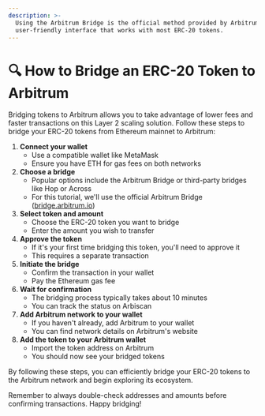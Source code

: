 ```yaml
---
description: >-
  Using the Arbitrum Bridge is the official method provided by Arbitrum. It's a
  user-friendly interface that works with most ERC-20 tokens.
---
```


# 🔍 How to Bridge an ERC-20 Token to Arbitrum

Bridging tokens to Arbitrum allows you to take advantage of lower fees and faster transactions on this Layer 2 scaling solution. Follow these steps to bridge your ERC-20 tokens from Ethereum mainnet to Arbitrum:

1. **Connect your wallet**
   * Use a compatible wallet like MetaMask
   * Ensure you have ETH for gas fees on both networks
2. **Choose a bridge**
   * Popular options include the Arbitrum Bridge or third-party bridges like Hop or Across
   * For this tutorial, we'll use the official Arbitrum Bridge ([bridge.arbitrum.io](https://bridge.arbitrum.io/))
3. **Select token and amount**
   * Choose the ERC-20 token you want to bridge
   * Enter the amount you wish to transfer
4. **Approve the token**
   * If it's your first time bridging this token, you'll need to approve it
   * This requires a separate transaction
5. **Initiate the bridge**
   * Confirm the transaction in your wallet
   * Pay the Ethereum gas fee
6. **Wait for confirmation**
   * The bridging process typically takes about 10 minutes
   * You can track the status on Arbiscan
7. **Add Arbitrum network to your wallet**
   * If you haven't already, add Arbitrum to your wallet
   * You can find network details on Arbitrum's website
8. **Add the token to your Arbitrum wallet**
   * Import the token address on Arbitrum
   * You should now see your bridged tokens

By following these steps, you can efficiently bridge your ERC-20 tokens to the Arbitrum network and begin exploring its ecosystem.

Remember to always double-check addresses and amounts before confirming transactions. Happy bridging!
